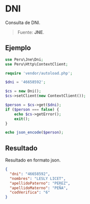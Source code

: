 # DNI
Consulta de DNI.
> Fuente: **JNE**.

Ejemplo
--------

```php
use Peru\Jne\Dni;
use Peru\Http\ContextClient;

require 'vendor/autoload.php';

$dni = '46658592';

$cs = new Dni();
$cs->setClient(new ContextClient());

$person = $cs->get($dni);
if ($person === false) {
    echo $cs->getError();
    exit();
}

echo json_encode($person);

```

Resultado
---------

Resultado en formato json.

```json
{
  "dni": "46658592",
  "nombres": "LESLY LICET",
  "apellidoPaterno": "PEREZ",
  "apellidoMaterno": "PEÑA",
  "codVerifica": "6"
}
```
